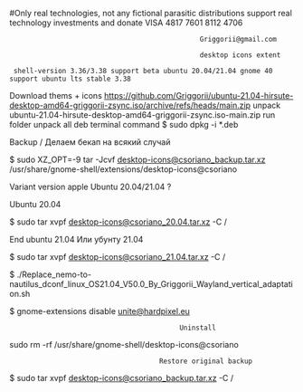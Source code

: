 #Only real technologies, not any fictional parasitic distributions support real technology investments and donate VISA 4817 7601 8112 4706

                                                   Griggorii@gmail.com
                                             
                                                   desktop icons extent
                                              
     shell-version 3.36/3.38 support beta ubuntu 20.04/21.04 gnome 40 support ubuntu lts stable 3.38


Download thems + icons https://github.com/Griggorii/ubuntu-21.04-hirsute-desktop-amd64-griggorii-zsync.iso/archive/refs/heads/main.zip unpack ubuntu-21.04-hirsute-desktop-amd64-griggorii-zsync.iso-main.zip run folder unpack all deb terminal command $ sudo dpkg -i *.deb

Backup / Делаем бекап на всякий случай
                                              
$ sudo XZ_OPT=-9 tar -Jcvf desktop-icons@csoriano_backup.tar.xz /usr/share/gnome-shell/extensions/desktop-icons@csoriano

Variant version apple Ubuntu 20.04/21.04 ?

Ubuntu 20.04

$ sudo tar xvpf desktop-icons@csoriano_20.04.tar.xz -C /

End ubuntu 21.04 Или убунту 21.04

$ sudo tar xvpf  desktop-icons@csoriano_21.04.tar.xz -C /

$ ./Replace_nemo-to-nautilus_dconf_linux_OS21.04_V50.0_By_Griggorii_Wayland_vertical_adaptation.sh

$ gnome-extensions disable unite@hardpixel.eu


                                              Uninstall 
                                              
sudo rm -rf /usr/share/gnome-shell/desktop-icons@csoriano

                                         Restore original backup

$ sudo tar xvpf  desktop-icons@csoriano_backup.tar.xz -C /
